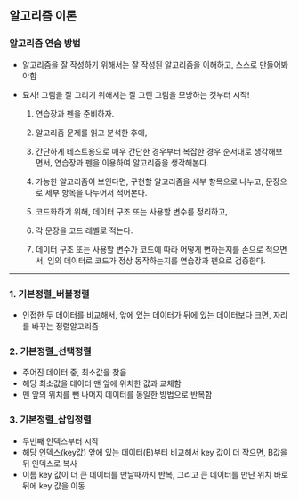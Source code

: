## 알고리즘 이론

### 알고리즘 연습 방법
- 알고리즘을 잘 작성하기 위해서는 잘 작성된 알고리즘을 이해하고, 스스로 만들어봐야함
- 묘사! 그림을 잘 그리기 위해서는 잘 그린 그림을 모방하는 것부터 시작!

    1. 연습장과 펜을 준비하자.

    2. 알고리즘 문제를 읽고 분석한 후에,

    3. 간단하게 테스트용으로 매우 간단한 경우부터 복잡한 경우 순서대로 생각해보면서, 연습장과 펜을 이용하여 알고리즘을 생각해본다.

    4. 가능한 알고리즘이 보인다면, 구현할 알고리즘을 세부 항목으로 나누고, 문장으로 세부 항목을 나누어서 적어본다.

    5. 코드화하기 위해, 데이터 구조 또는 사용할 변수를 정리하고,

    6. 각 문장을 코드 레벨로 적는다.

    7. 데이터 구조 또는 사용할 변수가 코드에 따라 어떻게 변하는지를 손으로 적으면서, 임의 데이터로 코드가 정상 동작하는지를 연습장과 펜으로 검증한다.
----

### 1. 기본정렬_버블정렬
- 인접한 두 데이터를 비교해서, 앞에 있는 데이터가 뒤에 있는 데이터보다 크면, 자리를 바꾸는 정렬알고리즘


### 2. 기본정렬_선택정렬
- 주어진 데이터 중, 최소값을 찾음
- 해당 최소값을 데이터 맨 앞에 위치한 값과 교체함
- 맨 앞의 위치를 뺀 나머지 데이터를 동일한 방법으로 반복함


### 3. 기본정렬_삽입정렬
- 두번째 인덱스부터 시작
- 해당 인덱스(key값) 앞에 있는 데이터(B)부터 비교해서 key 값이 더 작으면, B값을 뒤 인덱스로 복사
- 이름 key 값이 더 큰 데이터를 만날때까지 반복, 그리고 큰 데이터를 만난 위치 바로 뒤에 key 값을 이동